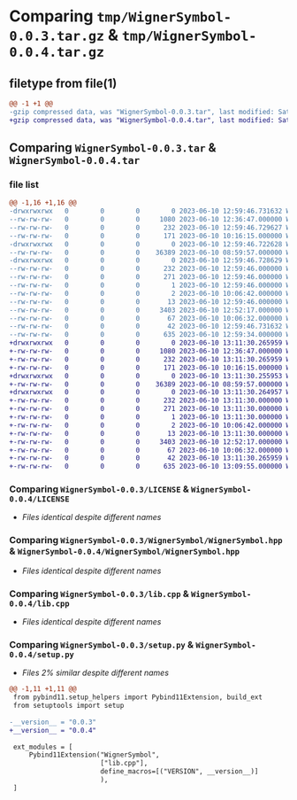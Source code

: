 # Comparing `tmp/WignerSymbol-0.0.3.tar.gz` & `tmp/WignerSymbol-0.0.4.tar.gz`

## filetype from file(1)

```diff
@@ -1 +1 @@
-gzip compressed data, was "WignerSymbol-0.0.3.tar", last modified: Sat Jun 10 12:59:46 2023, max compression
+gzip compressed data, was "WignerSymbol-0.0.4.tar", last modified: Sat Jun 10 13:11:30 2023, max compression
```

## Comparing `WignerSymbol-0.0.3.tar` & `WignerSymbol-0.0.4.tar`

### file list

```diff
@@ -1,16 +1,16 @@
-drwxrwxrwx   0        0        0        0 2023-06-10 12:59:46.731632 WignerSymbol-0.0.3/
--rw-rw-rw-   0        0        0     1080 2023-06-10 12:36:47.000000 WignerSymbol-0.0.3/LICENSE
--rw-rw-rw-   0        0        0      232 2023-06-10 12:59:46.729627 WignerSymbol-0.0.3/PKG-INFO
--rw-rw-rw-   0        0        0      171 2023-06-10 10:16:15.000000 WignerSymbol-0.0.3/README.md
-drwxrwxrwx   0        0        0        0 2023-06-10 12:59:46.722628 WignerSymbol-0.0.3/WignerSymbol/
--rw-rw-rw-   0        0        0    36389 2023-06-10 08:59:57.000000 WignerSymbol-0.0.3/WignerSymbol/WignerSymbol.hpp
-drwxrwxrwx   0        0        0        0 2023-06-10 12:59:46.728629 WignerSymbol-0.0.3/WignerSymbol.egg-info/
--rw-rw-rw-   0        0        0      232 2023-06-10 12:59:46.000000 WignerSymbol-0.0.3/WignerSymbol.egg-info/PKG-INFO
--rw-rw-rw-   0        0        0      271 2023-06-10 12:59:46.000000 WignerSymbol-0.0.3/WignerSymbol.egg-info/SOURCES.txt
--rw-rw-rw-   0        0        0        1 2023-06-10 12:59:46.000000 WignerSymbol-0.0.3/WignerSymbol.egg-info/dependency_links.txt
--rw-rw-rw-   0        0        0        2 2023-06-10 10:06:42.000000 WignerSymbol-0.0.3/WignerSymbol.egg-info/not-zip-safe
--rw-rw-rw-   0        0        0       13 2023-06-10 12:59:46.000000 WignerSymbol-0.0.3/WignerSymbol.egg-info/top_level.txt
--rw-rw-rw-   0        0        0     3403 2023-06-10 12:52:17.000000 WignerSymbol-0.0.3/lib.cpp
--rw-rw-rw-   0        0        0       67 2023-06-10 10:06:32.000000 WignerSymbol-0.0.3/pyproject.toml
--rw-rw-rw-   0        0        0       42 2023-06-10 12:59:46.731632 WignerSymbol-0.0.3/setup.cfg
--rw-rw-rw-   0        0        0      635 2023-06-10 12:59:34.000000 WignerSymbol-0.0.3/setup.py
+drwxrwxrwx   0        0        0        0 2023-06-10 13:11:30.265959 WignerSymbol-0.0.4/
+-rw-rw-rw-   0        0        0     1080 2023-06-10 12:36:47.000000 WignerSymbol-0.0.4/LICENSE
+-rw-rw-rw-   0        0        0      232 2023-06-10 13:11:30.265959 WignerSymbol-0.0.4/PKG-INFO
+-rw-rw-rw-   0        0        0      171 2023-06-10 10:16:15.000000 WignerSymbol-0.0.4/README.md
+drwxrwxrwx   0        0        0        0 2023-06-10 13:11:30.255953 WignerSymbol-0.0.4/WignerSymbol/
+-rw-rw-rw-   0        0        0    36389 2023-06-10 08:59:57.000000 WignerSymbol-0.0.4/WignerSymbol/WignerSymbol.hpp
+drwxrwxrwx   0        0        0        0 2023-06-10 13:11:30.264957 WignerSymbol-0.0.4/WignerSymbol.egg-info/
+-rw-rw-rw-   0        0        0      232 2023-06-10 13:11:30.000000 WignerSymbol-0.0.4/WignerSymbol.egg-info/PKG-INFO
+-rw-rw-rw-   0        0        0      271 2023-06-10 13:11:30.000000 WignerSymbol-0.0.4/WignerSymbol.egg-info/SOURCES.txt
+-rw-rw-rw-   0        0        0        1 2023-06-10 13:11:30.000000 WignerSymbol-0.0.4/WignerSymbol.egg-info/dependency_links.txt
+-rw-rw-rw-   0        0        0        2 2023-06-10 10:06:42.000000 WignerSymbol-0.0.4/WignerSymbol.egg-info/not-zip-safe
+-rw-rw-rw-   0        0        0       13 2023-06-10 13:11:30.000000 WignerSymbol-0.0.4/WignerSymbol.egg-info/top_level.txt
+-rw-rw-rw-   0        0        0     3403 2023-06-10 12:52:17.000000 WignerSymbol-0.0.4/lib.cpp
+-rw-rw-rw-   0        0        0       67 2023-06-10 10:06:32.000000 WignerSymbol-0.0.4/pyproject.toml
+-rw-rw-rw-   0        0        0       42 2023-06-10 13:11:30.265959 WignerSymbol-0.0.4/setup.cfg
+-rw-rw-rw-   0        0        0      635 2023-06-10 13:09:55.000000 WignerSymbol-0.0.4/setup.py
```

### Comparing `WignerSymbol-0.0.3/LICENSE` & `WignerSymbol-0.0.4/LICENSE`

 * *Files identical despite different names*

### Comparing `WignerSymbol-0.0.3/WignerSymbol/WignerSymbol.hpp` & `WignerSymbol-0.0.4/WignerSymbol/WignerSymbol.hpp`

 * *Files identical despite different names*

### Comparing `WignerSymbol-0.0.3/lib.cpp` & `WignerSymbol-0.0.4/lib.cpp`

 * *Files identical despite different names*

### Comparing `WignerSymbol-0.0.3/setup.py` & `WignerSymbol-0.0.4/setup.py`

 * *Files 2% similar despite different names*

```diff
@@ -1,11 +1,11 @@
 from pybind11.setup_helpers import Pybind11Extension, build_ext
 from setuptools import setup
 
-__version__ = "0.0.3"
+__version__ = "0.0.4"
 
 ext_modules = [
     Pybind11Extension("WignerSymbol",
                       ["lib.cpp"],
                       define_macros=[("VERSION", __version__)]
                       ),
 ]
```

